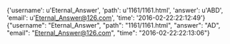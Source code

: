{'username': u'Eternal_Answer', 'path': u'1161/1161.html', 'answer': u'ABD', 'email': u'Eternal_Answer@126.com', 'time': '2016-02-22:22:12:49'}
{"username": "Eternal_Answer", "path": "1161/1161.html", "answer": "AD", "email": "Eternal_Answer@126.com", "time": "2016-02-22:22:13:06"}